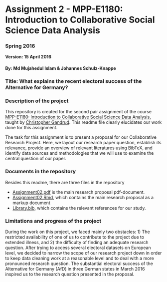 # Assignment 2 - MPP-E1180: Introduction to Collaborative Social Science Data Analysis

### Spring 2016

**Version: 15 April 2016**

#### By: Md Mujahedul Islam & Johannes Schulz-Knappe


### Title: What explains the recent electoral success of the Alternative for Germany? 

### Description of the project

This repository is created for the second pair assignment of the course [MPP-E1180: Introduction to Collaborative Social Science Data Analysis](https://github.com/HertieDataScience/SyllabusAndLectures), taught by [Christopher Gandrud](https://github.com/christophergandrud). This readme file clearly elucidates our work done for this assignment.

The task for this assignment is to present a proposal for our Collaborative Research Project. Here, we layout our research paper question, establish its relevance, provide an overview of relevant literatures using BibTeX, and identify data sources and methodologies that we will use to examine the central question of our paper.

### Documents in the repository

Besides this readme, there are three files in the repository

- [Assignment02.pdf](https://github.com/JohannesSchulz-Knappe/Assignment02/blob/master/Assignment02.pdf) is the main research proposal pdf-document.
- [Assignment02.Rmd](https://github.com/JohannesSchulz-Knappe/Assignment02/blob/master/Assignment02.Rmd), which contains the main research proposal as a markup document
- [Library.bib](https://github.com/JohannesSchulz-Knappe/Assignment02/blob/master/Library.bib), which contains the relevant references for our study. 

### Limitations and progress of the project

During the work on this project, we faced mainly two obstacles: 1) The restricted availability of one of us to contribute to the project due to extended illness, and 2) the difficulty of finding an adequate research question. After trying to access several electoral datasets on European level, we decided to narrow the scope of our research project down in order to keep data cleaning work at a reasonable level and to deal with a more pronounced research question. The substantial electoral success of the Alternative for Germany (AfD) in three German states in March 2016 inspired us to the research question presented in the proposal.

